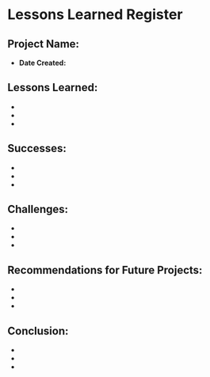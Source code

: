 # Lessons Learned Register

## Project Name:
- **Date Created:**

## Lessons Learned:
- 
- 
- 

## Successes:
- 
- 
- 

## Challenges:
- 
- 
- 

## Recommendations for Future Projects:
- 
- 
- 

## Conclusion:
- 
- 
- 
